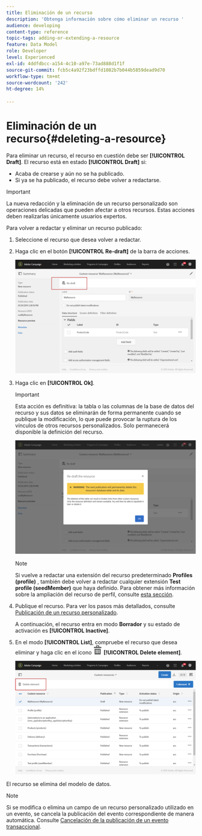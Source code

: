 ```yaml
---
title: Eliminación de un recurso
description: 'Obtenga información sobre cómo eliminar un recurso '
audience: developing
content-type: reference
topic-tags: adding-or-extending-a-resource
feature: Data Model
role: Developer
level: Experienced
exl-id: 4ddfdbcc-a154-4c10-a97e-73ad888d1f1f
source-git-commit: fcb5c4a92f23bdffd1082b7b044b5859dead9d70
workflow-type: tm+mt
source-wordcount: '242'
ht-degree: 14%

---
```


# Eliminación de un recurso{#deleting-a-resource}

Para eliminar un recurso, el recurso en cuestión debe ser **[!UICONTROL Draft]**. El recurso está en estado **[!UICONTROL Draft]** si:

* Acaba de crearse y aún no se ha publicado.
* Si ya se ha publicado, el recurso debe volver a redactarse.

>[!IMPORTANT]
>
>La nueva redacción y la eliminación de un recurso personalizado son operaciones delicadas que pueden afectar a otros recursos. Estas acciones deben realizarlas únicamente usuarios expertos.

Para volver a redactar y eliminar un recurso publicado:

1. Seleccione el recurso que desea volver a redactar.
1. Haga clic en el botón **[!UICONTROL Re-draft]** de la barra de acciones.

   ![](assets/schema_extension_uc26.png)

1. Haga clic en **[!UICONTROL Ok]**.

   >[!IMPORTANT]
   >
   >Esta acción es definitiva: la tabla o las columnas de la base de datos del recurso y sus datos se eliminarán de forma permanente cuando se publique la modificación, lo que puede provocar la ruptura de los vínculos de otros recursos personalizados. Solo permanecerá disponible la definición del recurso.

   ![](assets/schema_extension_uc27.png)

   >[!NOTE]
   >
   >Si vuelve a redactar una extensión del recurso predeterminado **Profiles (profile)** , también debe volver a redactar cualquier extensión **Test profile (seedMember)** que haya definido. Para obtener más información sobre la ampliación del recurso de perfil, consulte [esta sección](../../developing/using/extending-the-profile-resource-with-a-new-field.md).

1. Publique el recurso. Para ver los pasos más detallados, consulte [Publicación de un recurso personalizado](../../developing/using/updating-the-database-structure.md#publishing-a-custom-resource).

   A continuación, el recurso entra en modo **Borrador** y su estado de activación es **[!UICONTROL Inactive]**.

1. En el modo **[!UICONTROL List]**, compruebe el recurso que desea eliminar y haga clic en el icono ![](assets/delete_darkgrey-24px.png) **[!UICONTROL Delete element]**.

   ![](assets/schema_extension_uc28.png)

El recurso se elimina del modelo de datos.

>[!NOTE]
>
>Si se modifica o elimina un campo de un recurso personalizado utilizado en un evento, se cancela la publicación del evento correspondiente de manera automática. Consulte [Cancelación de la publicación de un evento transaccional](../../channels/using/publishing-transactional-event.md#unpublishing-an-event).
